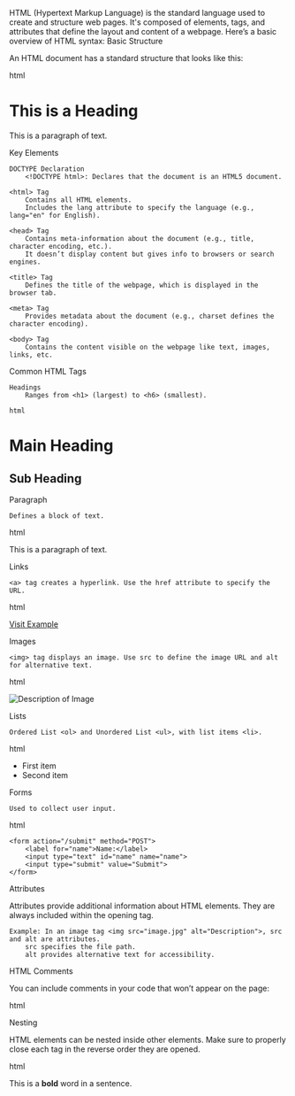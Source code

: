 HTML (Hypertext Markup Language) is the standard language used to create and structure web pages. It's composed of elements, tags, and attributes that define the layout and content of a webpage. Here’s a basic overview of HTML syntax:
Basic Structure

An HTML document has a standard structure that looks like this:

html

<!DOCTYPE html>
<html lang="en">
<head>
    <meta charset="UTF-8">
    <meta name="viewport" content="width=device-width, initial-scale=1.0">
    <title>Document</title>
</head>
<body>
    <h1>This is a Heading</h1>
    <p>This is a paragraph of text.</p>
</body>
</html>

Key Elements

    DOCTYPE Declaration
        <!DOCTYPE html>: Declares that the document is an HTML5 document.

    <html> Tag
        Contains all HTML elements.
        Includes the lang attribute to specify the language (e.g., lang="en" for English).

    <head> Tag
        Contains meta-information about the document (e.g., title, character encoding, etc.).
        It doesn’t display content but gives info to browsers or search engines.

    <title> Tag
        Defines the title of the webpage, which is displayed in the browser tab.

    <meta> Tag
        Provides metadata about the document (e.g., charset defines the character encoding).

    <body> Tag
        Contains the content visible on the webpage like text, images, links, etc.

Common HTML Tags

    Headings
        Ranges from <h1> (largest) to <h6> (smallest).

    html

<h1>Main Heading</h1>
<h2>Sub Heading</h2>

Paragraph

    Defines a block of text.

html

<p>This is a paragraph of text.</p>

Links

    <a> tag creates a hyperlink. Use the href attribute to specify the URL.

html

<a href="https://www.example.com">Visit Example</a>

Images

    <img> tag displays an image. Use src to define the image URL and alt for alternative text.

html

<img src="image.jpg" alt="Description of Image">

Lists

    Ordered List <ol> and Unordered List <ul>, with list items <li>.

html

<ul>
    <li>First item</li>
    <li>Second item</li>
</ul>

Forms

    Used to collect user input.

html

    <form action="/submit" method="POST">
        <label for="name">Name:</label>
        <input type="text" id="name" name="name">
        <input type="submit" value="Submit">
    </form>

Attributes

Attributes provide additional information about HTML elements. They are always included within the opening tag.

    Example: In an image tag <img src="image.jpg" alt="Description">, src and alt are attributes.
        src specifies the file path.
        alt provides alternative text for accessibility.

HTML Comments

You can include comments in your code that won’t appear on the page:

html

<!-- This is a comment -->

Nesting

HTML elements can be nested inside other elements. Make sure to properly close each tag in the reverse order they are opened.

html

<p>This is a <strong>bold</strong> word in a sentence.</p>
